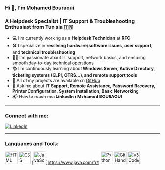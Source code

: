 ### Hi 👋, I'm Mohamed Bouraoui  
### A Helpdesk Specialist | IT Support & Troubleshooting Enthusiast from Tunisia 🇹🇳

- 💻 I’m currently working as a **Helpdesk Technician** at **RFC**
- 🛠️ I specialize in **resolving hardware/software issues**, **user support**, and **technical troubleshooting**
- 🧑‍💻 I’m passionate about IT support, network basics, and ensuring smooth day-to-day technical operations
- 📚 I’m continuously learning about **Windows Server, Active Directory, ticketing systems (GLPI, OTRS...), and remote support tools**
- 📝 All of my projects are available on [GitHub](https://github.com/Mohamedbouraoui123)
- 💬 Ask me about **IT Support, Remote Assistance, Password Recovery, Printer Configuration, System Installation, Basic Networking**
- 📬 How to reach me: **LinkedIn : Mohamed BOURAOUI**

---

### Connect with me:

[![LinkedIn](https://img.shields.io/badge/LinkedIn-blue?logo=linkedin&logoColor=white)](https://www.linkedin.com/in/mohamedbouraoui)

---

### Languages and Tools:

[<img src="https://skillicons.dev/icons?i=html" width="40" title="HTML Guide" />](https://www.w3.org/html/)
[<img src="https://skillicons.dev/icons?i=css" width="40" title="CSS Guide" />](https://www.w3schools.com/Css/)
[<img src="https://skillicons.dev/icons?i=js" width="40" title="JavaScript Guide" />]https://www.java.com/fr/)
[<img src="https://skillicons.dev/icons?i=python" width="40" title="Python Docs" />](https://docs.python.org/3/)
[<img src="https://skillicons.dev/icons?i=git" width="40" title="Git Handbook" />](https://git-scm.com/doc)
[<img src="https://skillicons.dev/icons?i=vscode" width="40" title="VS Code Docs" />](https://code.visualstudio.com/docs)





